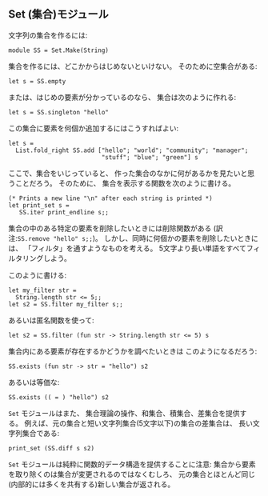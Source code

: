 <!-- ((! set title 集合 !)) ((! set learn !)) -->
<!-- ((! set center !)) -->

Set (集合)モジュール
--------------------

文字列の集合を作るには:

```ocamltop
module SS = Set.Make(String)
```

集合を作るには、どこかからはじめないといけない。 そのために空集合がある:

```ocamltop
let s = SS.empty
```

または、はじめの要素が分かっているのなら、 集合は次のように作れる:

```ocamltop
let s = SS.singleton "hello"
```

この集合に要素を何個か追加するにはこうすればよい:

```ocamltop
let s =
  List.fold_right SS.add ["hello"; "world"; "community"; "manager";
                          "stuff"; "blue"; "green"] s
```

ここで、集合をいじっていると、
作った集合のなかに何があるかを見たいと思うことだろう。 そのために、
集合を表示する関数を次のように書ける。

```ocamltop
(* Prints a new line "\n" after each string is printed *)
let print_set s = 
   SS.iter print_endline s;;
```

集合の中のある特定の要素を削除したいときには削除関数がある
(訳注:`SS.remove "hello" s;;`)。
しかし、同時に何個かの要素を削除したいときには、
「フィルタ」を通すようなものを考える。
5文字より長い単語をすべてフィルタリングしよう。

このように書ける:

```ocamltop
let my_filter str =
  String.length str <= 5;;
let s2 = SS.filter my_filter s;;
```

あるいは匿名関数を使って:

```ocamltop
let s2 = SS.filter (fun str -> String.length str <= 5) s
```

集合内にある要素が存在するかどうかを調べたいときは このようになるだろう:

```ocamltop
SS.exists (fun str -> str = "hello") s2
```

あるいは等価な:

```ocamltop
SS.exists (( = ) "hello") s2
```

`Set` モジュールはまた、
集合理論の操作、和集合、積集合、差集合を提供する。
例えば、元の集合と短い文字列集合(5文字以下)の集合の差集合は、
長い文字列集合である:

```ocamltop
print_set (SS.diff s s2)
```

`Set` モジュールは純粋に関数的データ構造を提供することに注意:
集合から要素を取り除くのは集合が変更されるのではなくむしろ、
元の集合とほとんど同じ(内部的には多くを共有する)新しい集合が返される。

